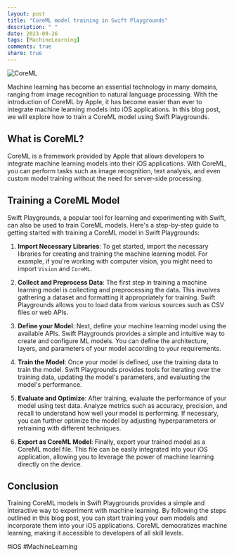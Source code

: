 ```yaml
---
layout: post
title: "CoreML model training in Swift Playgrounds"
description: " "
date: 2023-09-26
tags: [MachineLearning]
comments: true
share: true
---
```


![CoreML](https://example.com/coreml.png)

Machine learning has become an essential technology in many domains, ranging from image recognition to natural language processing. With the introduction of CoreML by Apple, it has become easier than ever to integrate machine learning models into iOS applications. In this blog post, we will explore how to train a CoreML model using Swift Playgrounds.

## What is CoreML?

CoreML is a framework provided by Apple that allows developers to integrate machine learning models into their iOS applications. With CoreML, you can perform tasks such as image recognition, text analysis, and even custom model training without the need for server-side processing.

## Training a CoreML Model

Swift Playgrounds, a popular tool for learning and experimenting with Swift, can also be used to train CoreML models. Here's a step-by-step guide to getting started with training a CoreML model in Swift Playgrounds:

1. **Import Necessary Libraries**: To get started, import the necessary libraries for creating and training the machine learning model. For example, if you're working with computer vision, you might need to import `Vision` and `CoreML`.

2. **Collect and Preprocess Data**: The first step in training a machine learning model is collecting and preprocessing the data. This involves gathering a dataset and formatting it appropriately for training. Swift Playgrounds allows you to load data from various sources such as CSV files or web APIs.

3. **Define your Model**: Next, define your machine learning model using the available APIs. Swift Playgrounds provides a simple and intuitive way to create and configure ML models. You can define the architecture, layers, and parameters of your model according to your requirements.

4. **Train the Model**: Once your model is defined, use the training data to train the model. Swift Playgrounds provides tools for iterating over the training data, updating the model's parameters, and evaluating the model's performance.

5. **Evaluate and Optimize**: After training, evaluate the performance of your model using test data. Analyze metrics such as accuracy, precision, and recall to understand how well your model is performing. If necessary, you can further optimize the model by adjusting hyperparameters or retraining with different techniques.

6. **Export as CoreML Model**: Finally, export your trained model as a CoreML model file. This file can be easily integrated into your iOS application, allowing you to leverage the power of machine learning directly on the device.

## Conclusion

Training CoreML models in Swift Playgrounds provides a simple and interactive way to experiment with machine learning. By following the steps outlined in this blog post, you can start training your own models and incorporate them into your iOS applications. CoreML democratizes machine learning, making it accessible to developers of all skill levels.

#iOS #MachineLearning